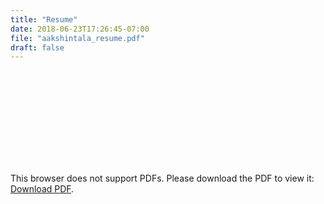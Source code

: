 ```yaml
---
title: "Resume"
date: 2018-06-23T17:26:45-07:00
file: "aakshintala_resume.pdf"
draft: false
---
```


<object data="https://aakshintala.github.io/aakshintala_resume.pdf" type="application/pdf" width="800px" height="750px">
    <embed src="https://aakshintala.github.io/aakshintala_resume.pdf" type="application/pdf">
        <p>This browser does not support PDFs. Please download the PDF to view it: <a href="https://aakshintala.github.io/aakshintala_resume.pdf">Download PDF</a>.</p>
    </embed>
</object>